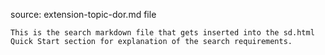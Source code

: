 source: extension-topic-dor.md file

    This is the search markdown file that gets inserted into the sd.html Quick Start section for explanation of the search requirements.
